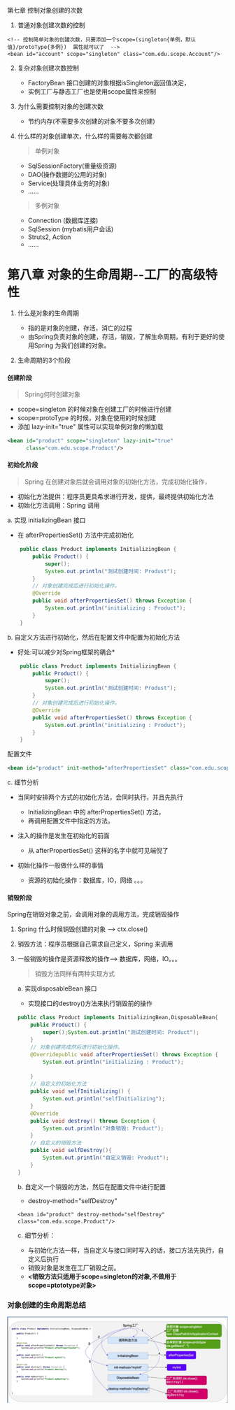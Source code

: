 第七章 控制对象创建的次数

1. 普通对象创建次数的控制

```
<!-- 控制简单对象的创建次数，只要添加一个scope=(singleton{单例，默认值}/protoType{多例})  属性就可以了  -->   
<bean id="account" scope="singleton" class="com.edu.scope.Account"/>

```
2. 复杂对象创建次数控制
    - FactoryBean 接口创建的对象根据isSingleton返回值决定，
    - 实例工厂与静态工厂也是使用scope属性来控制

3. 为什么需要控制对象的创建次数
    - 节约内存(不需要多次创建的对象不要多次创建)

4. 什么样的对象创建单次，什么样的需要每次都创建

     > 单例对象
    - SqlSessionFactory(重量级资源)
    - DAO(操作数据的公用的对象)
    - Service(处理具体业务的对象)
    - ......
     > 多例对象
    - Connection (数据库连接)
    - SqlSession (mybatis用户会话)
    - Struts2, Action
    - ......


# 第八章 对象的生命周期--工厂的高级特性

1. 什么是对象的生命周期
    - 指的是对象的创建，存活，消亡的过程
    - 由Spring负责对象的创建，存活，销毁，了解生命周期，有利于更好的使用Spring
      为我们创建的对象。

2. 生命周期的3个阶段

#### 创建阶段
> Spring何时创建对象

+ scope=singleton 的时候对象在创建工厂的时候进行创建
+ scope=protoType 的时候，对象在使用的时候创建
+ 添加 lazy-init="true" 属性可以实现单例对象的懒加载 
```xml
<bean id="product" scope="singleton" lazy-init="true" 
      class="com.edu.scope.Product"/>
```

#### 初始化阶段
> Spring 在创建对象后就会调用对象的初始化方法，完成初始化操作，
- 初始化方法提供：程序员更具希求进行开发，提供，最终提供初始化方法
- 初始化方法调用：Spring 调用

a. 实现 initializingBean 接口
- 在 afterPropertiesSet() 方法中完成初始化

```java
    public class Product implements InitializingBean {
        public Product() {
            super();
            System.out.println("测试创建时间: Produst");
        }
        // 对象创建完成后进行初始化操作。
        @Override
        public void afterPropertiesSet() throws Exception {
            System.out.println("initializing : Product");
        }
    }
```
b. 自定义方法进行初始化，然后在配置文件中配置为初始化方法

  * 好处:可以减少对Spring框架的耦合*

```java
    public class Product implements InitializingBean {
        public Product() {
            super();
            System.out.println("测试创建时间: Produst");
        }
        // 对象创建完成后进行初始化操作。
        @Override
        public void afterPropertiesSet() throws Exception {
            System.out.println("initializing : Product");
        }
    }
```
配置文件
```xml
<bean id="product" init-method="afterPropertiesSet" class="com.edu.scope.Product"/>
```

c. 细节分析

* 当同时安排两个方式的初始化方法，会同时执行，并且先执行
    - InitializingBean 中的 afterPropertiesSet() 方法，
    - 再调用配置文件中指定的方法。

 * 注入的操作是发生在初始化的前面
    - 从 afterPropertiesSet() 这样的名字中就可见端倪了
 * 初始化操作一般做什么样的事情
    - 资源的初始化操作：数据库，IO，网络 。。。

#### 销毁阶段

 Spring在销毁对象之前，会调用对象的调用方法，完成销毁操作
 1. Spring 什么时候销毁创建的对象 --> ctx.close()
 2. 销毁方法：程序员根据自己需求自己定义，Spring 来调用
 3. 一般销毁的操作是资源释放的操作--> 数据库，网络，IO。。。
    
    > 销毁方法同样有两种实现方式

    a. 实现disposableBean 接口
      - 实现接口的destroy()方法来执行销毁前的操作

    ```java
    public class Product implements InitializingBean,DisposableBean{
        public Product() {
            super();System.out.println("测试创建时间: Product");
        }
        // 对象创建完成然后进行初始化操作。
        @Overridepublic void afterPropertiesSet() throws Exception {
            System.out.println("initializing : Product");

        }
        // 自定义的初始化方法
        public void selfInitializing() {
            System.out.println("selfInitializing");
        }
        @Override
        public void destroy() throws Exception {
            System.out.println("对象销毁: Product");
        }
        // 自定义的销毁方法
        public void selfDestroy(){
            System.out.println("自定义销毁: Product");
        }
    }
    ```
    b. 自定义一个销毁的方法，然后在配置文件中进行配置
        
    - destroy-method="selfDestroy"

    ```
    <bean id="product" destroy-method="selfDestroy" class="com.edu.scope.Product"/>
    ```

    c. 细节分析：
        
    - 与初始化方法一样，当自定义与接口同时写入的话，接口方法先执行，自定义后执行
    - 销毁对象是发生在工厂销毁之前。
    - **<销毁方法只适用于scope=singleton的对象,不做用于scope=ptototype对象>**

### 对象创建的生命周期总结

![bean生命周期](beanlifecycle.png) 



